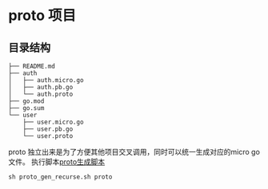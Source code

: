 # proto 项目  
## 目录结构  
```
├── README.md
├── auth
│   ├── auth.micro.go
│   ├── auth.pb.go
│   └── auth.proto
├── go.mod
├── go.sum
└── user
    ├── user.micro.go
    ├── user.pb.go
    └── user.proto
```  
proto 独立出来是为了方便其他项目交叉调用，同时可以统一生成对应的micro go文件。
执行脚本[proto生成脚本]
```
sh proto_gen_recurse.sh proto
```

[proto生成脚本]: https://github.com/xuyiwenak/bambooRat/blob/master/modprojects/user/proto_gen_recurse.sh
